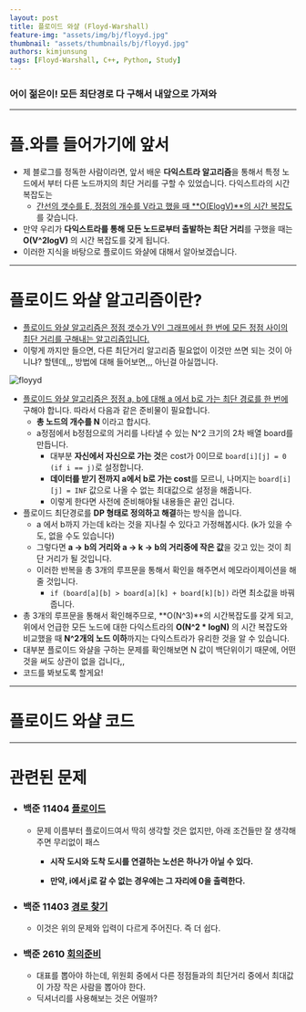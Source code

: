 ```yaml
---
layout: post
title: 플로이드 와샬 (Floyd-Warshall)
feature-img: "assets/img/bj/floyyd.jpg"
thumbnail: "assets/thumbnails/bj/floyyd.jpg"
authors: kimjunsung
tags: [Floyd-Warshall, C++, Python, Study] 
---
```


### 어이 젊은이! 모든 최단경로 다 구해서 내앞으로 가져와


---
# 플.와를 들어가기에 앞서

- 제 블로그를 정독한 사람이라면, 앞서 배운 **다익스트라 알고리즘**을 통해서 특정 노드에서 부터 다른 노드까지의 최단 거리를 구할 수 있었습니다. 다익스트라의 시간 복잡도는
  - <u>간선의 갯수를 E, 정점의 개수를 V라고 했을 때 **O(ElogV)**의 시간 복잡도</u>를 갖습니다.
- 만약 우리가 **다익스트라를 통해 모든 노드로부터 출발하는 최단 거리**를 구했을 때는 **O(V^2logV)** 의 시간 복잡도를 갖게 됩니다.
- 이러한 지식을 바탕으로 플로이드 와샬에 대해서 알아보겠습니다.

---

# 플로이드 와샬 알고리즘이란?

- <u>플로이드 와샬 알고리즘은 정점 갯수가 V인 그래프에서 한 번에 모든 정점 사이의 최단 거리를 구해내는 알고리즘입니다.</u>
- 이렇게 까지만 들으면, 다른 최단거리 알고리즘 필요없이 이것만 쓰면 되는 것이 아니냐? 할텐데,,, 방법에 대해 들어보면,,, 아닌걸 아실껍니다.

![floyyd](https://user-images.githubusercontent.com/37113547/98122948-983e3800-1ef4-11eb-89f4-ccedc0026c63.jpg)

- <u>플로이드 와샬 알고리즘은 정점 a, b에 대해 a 에서 b로 가는 최단 경로를 한 번에</u> 구해야 합니다. 따라서 다음과 같은 준비물이 필요합니다.
  - **총 노드의 개수를 N** 이라고 합시다.
  - a정점에서 b정점으로의 거리를 나타낼 수 있는 N^2 크기의 2차 배열 board를 만듭니다.
    - 대부분 **자신에서 자신으로 가는 것**은 cost가 0이므로 `board[i][j] = 0 (if i == j)`로 설정합니다.
    - **데이터를 받기 전까지 a에서 b로 가는 cost**를 모르니, 나머지는 `board[i][j] = INF` 값으로 나올 수 없는 최대값으로 설정을 해줍니다.
    - 이렇게 한다면 사전에 준비해야될 내용들은 끝인 겁니다.
- 플로이드 최단경로를 **DP 형태로 정의하고 해결**하는 방식을 씁니다.
  - a 에서 b까지 가는데 k라는 것을 지나칠 수 있다고 가정해봅시다. (k가 있을 수도, 없을 수도 있습니다)
  - 그렇다면 **a -> b의 거리와 a -> k -> b의 거리중에 작은 값**을 갖고 있는 것이 최단 거리가 될 것입니다.
  - 이러한 반복을 총 3개의 루프문을 통해서 확인을 해주면서 메모라이제이션을 해줄 것입니다.
    - `if (board[a][b] > board[a][k] + board[k][b])` 라면 최소값을 바꿔줍니다.
- 총 3개의 루프문을 통해서 확인해주므로, **O(N^3)**의 시간복잡도를 갖게 되고, 위에서 언급한 모든 노드에 대한 다익스트라의 **O(N^2 * logN)** 의 시간 복잡도와 비교했을 때 **N^2개의 노드 이하**까지는 다익스트라가 유리한 것을 알 수 있습니다.
- 대부분 플로이드 와샬을 구하는 문제를 확인해보면 N 값이 백단위이기 때문에, 어떤것을 써도 상관이 없을 겁니다,,
- 코드를 봐보도록 할게요!

---

# 플로이드 와샬 코드

<script src="https://gist.github.com/Coreenee/b031d553375bca709168140bcf3bae64.js"></script>

---

# 관련된 문제

- ### 백준 11404 <a href = "https://www.acmicpc.net/problem/11404">플로이드</a>

  - 문제 이름부터 플로이드여서 딱히 생각할 것은 없지만, 아래 조건들만 잘 생각해주면 무리없이 패스

    - <b>시작 도시와 도착 도시를 연결하는 노선은 하나가 아닐 수 있다.</b>

    - <b>만약, i에서 j로 갈 수 없는 경우에는 그 자리에 0을 출력한다.</b>

      

- ### 백준 11403 <a href = "https://www.acmicpc.net/problem/11403">경로 찾기</a>

  - 이것은 위의 문제와 입력이 다르게 주어진다. 즉 더 쉽다.



- ### 백준 2610 <a href = "https://www.acmicpc.net/problem/2610">회의준비</a>

  - 대표를 뽑아야 하는데, 위원회 중에서 다른 정점들과의 최단거리 중에서 최대값이 가장 작은 사람을 뽑아야 한다.
  - 딕셔너리를 사용해보는 것은 어떨까?

  